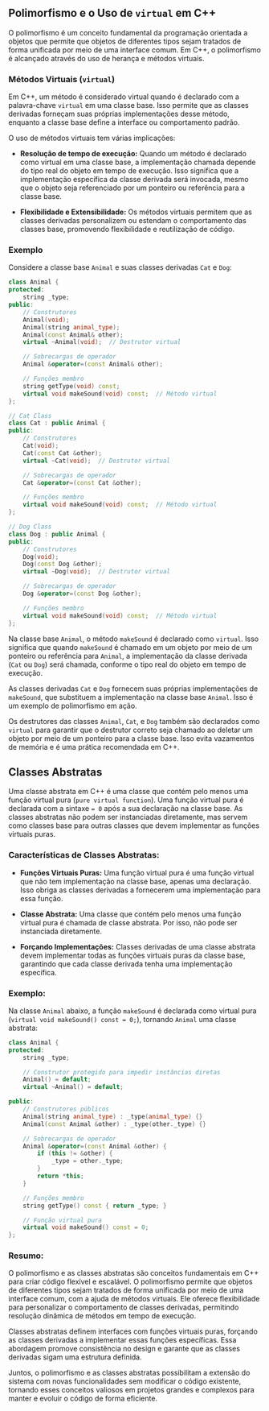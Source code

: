 ## Polimorfismo e o Uso de `virtual` em C++

O polimorfismo é um conceito fundamental da programação orientada a objetos que permite que objetos de diferentes tipos sejam tratados de forma unificada por meio de uma interface comum. Em C++, o polimorfismo é alcançado através do uso de herança e métodos virtuais.

### Métodos Virtuais (`virtual`)

Em C++, um método é considerado virtual quando é declarado com a palavra-chave `virtual` em uma classe base. Isso permite que as classes derivadas forneçam suas próprias implementações desse método, enquanto a classe base define a interface ou comportamento padrão.

O uso de métodos virtuais tem várias implicações:

- **Resolução de tempo de execução:** Quando um método é declarado como virtual em uma classe base, a implementação chamada depende do tipo real do objeto em tempo de execução. Isso significa que a implementação específica da classe derivada será invocada, mesmo que o objeto seja referenciado por um ponteiro ou referência para a classe base.

- **Flexibilidade e Extensibilidade:** Os métodos virtuais permitem que as classes derivadas personalizem ou estendam o comportamento das classes base, promovendo flexibilidade e reutilização de código.

### Exemplo

Considere a classe base `Animal` e suas classes derivadas `Cat` e `Dog`:

```cpp
class Animal {
protected:
    string _type;
public:
    // Construtores
    Animal(void);
    Animal(string animal_type);
    Animal(const Animal& other);
    virtual ~Animal(void);  // Destrutor virtual

    // Sobrecargas de operador
    Animal &operator=(const Animal& other);

    // Funções membro
    string getType(void) const;
    virtual void makeSound(void) const;  // Método virtual
};

// Cat Class
class Cat : public Animal {
public:
    // Construtores
    Cat(void);
    Cat(const Cat &other);
    virtual ~Cat(void);  // Destrutor virtual

    // Sobrecargas de operador
    Cat &operator=(const Cat &other);

    // Funções membro
    virtual void makeSound(void) const;  // Método virtual
};

// Dog Class
class Dog : public Animal {
public:
    // Construtores
    Dog(void);
    Dog(const Dog &other);
    virtual ~Dog(void);  // Destrutor virtual

    // Sobrecargas de operador
    Dog &operator=(const Dog &other);

    // Funções membro
    virtual void makeSound(void) const;  // Método virtual
};
```

Na classe base `Animal`, o método `makeSound` é declarado como `virtual`. Isso significa que quando `makeSound` é chamado em um objeto por meio de um ponteiro ou referência para `Animal`, a implementação da classe derivada (`Cat` ou `Dog`) será chamada, conforme o tipo real do objeto em tempo de execução.

As classes derivadas `Cat` e `Dog` fornecem suas próprias implementações de `makeSound`, que substituem a implementação na classe base `Animal`. Isso é um exemplo de polimorfismo em ação.

Os destrutores das classes `Animal`, `Cat`, e `Dog` também são declarados como `virtual` para garantir que o destrutor correto seja chamado ao deletar um objeto por meio de um ponteiro para a classe base. Isso evita vazamentos de memória e é uma prática recomendada em C++.

## Classes Abstratas

Uma classe abstrata em C++ é uma classe que contém pelo menos uma função virtual pura (`pure virtual function`). Uma função virtual pura é declarada com a sintaxe `= 0` após a sua declaração na classe base. As classes abstratas não podem ser instanciadas diretamente, mas servem como classes base para outras classes que devem implementar as funções virtuais puras.

### Características de Classes Abstratas:

- **Funções Virtuais Puras:** Uma função virtual pura é uma função virtual que não tem implementação na classe base, apenas uma declaração. Isso obriga as classes derivadas a fornecerem uma implementação para essa função.

- **Classe Abstrata:** Uma classe que contém pelo menos uma função virtual pura é chamada de classe abstrata. Por isso, não pode ser instanciada diretamente.

- **Forçando Implementações:** Classes derivadas de uma classe abstrata devem implementar todas as funções virtuais puras da classe base, garantindo que cada classe derivada tenha uma implementação específica.

### Exemplo:

Na classe `Animal` abaixo, a função `makeSound` é declarada como virtual pura (`virtual void makeSound() const = 0;`), tornando `Animal` uma classe abstrata:

```cpp
class Animal {
protected:
    string _type;

    // Construtor protegido para impedir instâncias diretas
    Animal() = default;
    virtual ~Animal() = default;

public:
    // Construtores públicos
    Animal(string animal_type) : _type(animal_type) {}
    Animal(const Animal &other) : _type(other._type) {}

    // Sobrecargas de operador
    Animal &operator=(const Animal &other) {
        if (this != &other) {
            _type = other._type;
        }
        return *this;
    }

    // Funções membro
    string getType() const { return _type; }

    // Função virtual pura
    virtual void makeSound() const = 0;
};
```

### Resumo:

O polimorfismo e as classes abstratas são conceitos fundamentais em C++ para criar código flexível e escalável. O polimorfismo permite que objetos de diferentes tipos sejam tratados de forma unificada por meio de uma interface comum, com a ajuda de métodos virtuais. Ele oferece flexibilidade para personalizar o comportamento de classes derivadas, permitindo resolução dinâmica de métodos em tempo de execução.

Classes abstratas definem interfaces com funções virtuais puras, forçando as classes derivadas a implementar essas funções específicas. Essa abordagem promove consistência no design e garante que as classes derivadas sigam uma estrutura definida.

Juntos, o polimorfismo e as classes abstratas possibilitam a extensão do sistema com novas funcionalidades sem modificar o código existente, tornando esses conceitos valiosos em projetos grandes e complexos para manter e evoluir o código de forma eficiente.